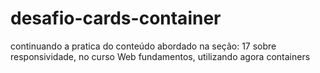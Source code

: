 # desafio-cards-container
continuando a pratica do conteúdo abordado na seção: 17 sobre responsividade, no curso Web fundamentos, utilizando agora containers
